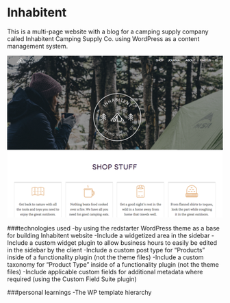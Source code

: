 # Inhabitent
This is a multi-page website with a blog for a camping supply company called Inhabitent Camping Supply Co. using WordPress as a content management system.

![alt tag](themes/inhabitent/screenshot.png)

###technologies used
-by using the redstarter WordPress theme as a base for building Inhabitent website
-Include a widgetized area in the sidebar
-Include a custom widget plugin to allow business hours to easily be edited in the sidebar by the client
-Include a custom post type for “Products” inside of a functionality plugin (not the theme files)
-Include a custom taxonomy for “Product Type” inside of a functionality plugin (not the theme files)
-Include applicable custom fields for additional metadata where required (using the Custom Field Suite plugin)


###personal learnings
-The WP template hierarchy 